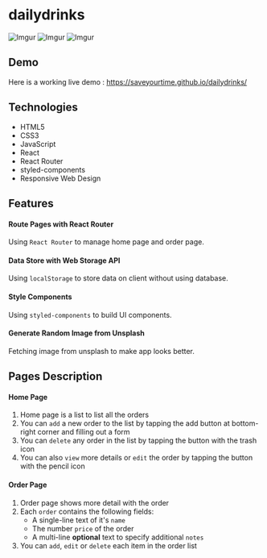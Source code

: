 # dailydrinks

![Imgur](https://i.imgur.com/OqdsfwU.png)
![Imgur](https://i.imgur.com/SUEdbL6.png)
![Imgur](https://i.imgur.com/PiSMVwK.png)

## Demo

Here is a working live demo : https://saveyourtime.github.io/dailydrinks/

## Technologies

- HTML5
- CSS3
- JavaScript
- React
- React Router
- styled-components
- Responsive Web Design

## Features

#### Route Pages with React Router
Using `React Router` to manage home page and order page.
#### Data Store with Web Storage API
Using `localStorage` to store data on client without using database.
#### Style Components
Using `styled-components` to build UI components.
#### Generate Random Image from Unsplash
Fetching image from unsplash to make app looks better.

## Pages Description

#### Home Page
1. Home page is a list to list all the orders
2. You can `add` a new order to the list by tapping the add button at bottom-right corner and filling out a form
3. You can `delete` any order in the list by tapping the button with the trash icon
4. You can also `view` more details or `edit` the order by tapping the button with the pencil icon
#### Order Page
1. Order page shows more detail with the order
2. Each `order` contains the following fields:
    - A single-line text of it's `name`
    - The number `price` of the order
    - A multi-line **optional** text to specify additional `notes`
3. You can `add`, `edit` or `delete` each item in the order list